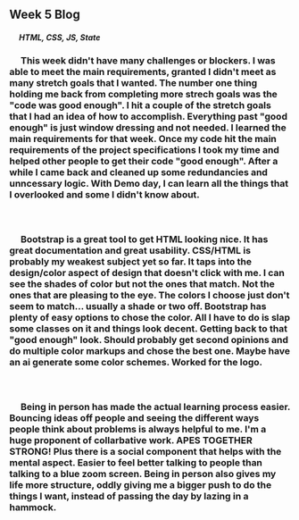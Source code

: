 ## Week 5 Blog
##### &emsp; HTML, CSS, JS, State
### &emsp; This week didn't have many challenges or blockers. I was able to meet the main requirements, granted I didn't meet as many stretch goals that I wanted. The number one thing holding me back from completing more strech goals was the "code was good enough". I hit a couple of the stretch goals that I had an idea of how to accomplish. Everything past "good enough" is just window dressing and not needed. I learned the main requirements for that week. Once my code hit the main requirements of the project specifications I took my time and helped other people to get their code "good enough". After a while I came back and cleaned up some redundancies and unncessary logic. With Demo day, I can learn all the things that I overlooked and some I didn't know about. 

##### &emsp;

### &emsp; Bootstrap is a great tool to get HTML looking nice. It has great documentation and great usability. CSS/HTML is probably my weakest subject yet so far. It taps into the design/color aspect of design that doesn't click with me. I can see the shades of color but not the ones that match. Not the ones that are pleasing to the eye. The colors I choose just don't seem to match... usually a shade or two off. Bootstrap has plenty of easy options to chose the color. All I have to do is slap some classes on it and things look decent. Getting back to that "good enough" look. Should probably get second opinions and do multiple color markups and chose the best one. Maybe have an ai generate some color schemes. Worked for the logo. 
##### &emsp;

### &emsp; Being in person has made the actual learning process easier. Bouncing ideas off people and seeing the different ways people think about problems is always helpful to me. I'm a huge proponent of collarbative work. APES TOGETHER STRONG! Plus there is a social component that helps with the mental aspect. Easier to feel better talking to people than talking to a blue zoom screen. Being in person also gives my life more structure, oddly giving me a bigger push to do the things I want, instead of passing the day by lazing in a hammock. 